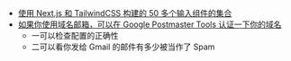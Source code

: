 - [使用 Next.js 和 TailwindCSS 构建的 50 多个输入组件的集合](https://origin-ui-alpha.vercel.app/)
- [如果你使用域名邮箱，可以在 Google Postmaster Tools 认证一下你的域名](https://x.com/ccbikai/status/1846871011905446056)
	- 一可以检查配置的正确性
	- 二可以看你发给 Gmail 的邮件有多少被当作了 Spam